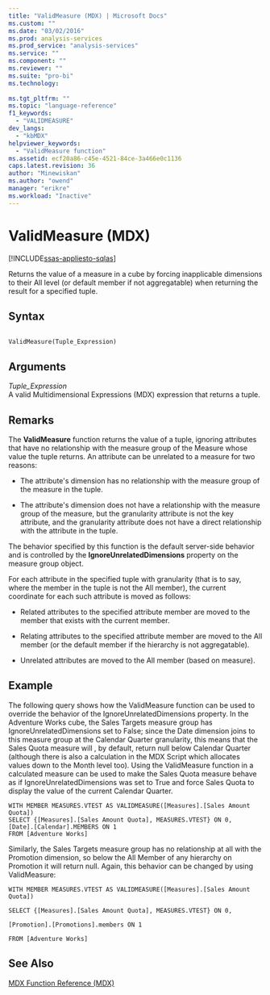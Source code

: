 ```yaml
---
title: "ValidMeasure (MDX) | Microsoft Docs"
ms.custom: ""
ms.date: "03/02/2016"
ms.prod: analysis-services
ms.prod_service: "analysis-services"
ms.service: ""
ms.component: ""
ms.reviewer: ""
ms.suite: "pro-bi"
ms.technology: 
  
ms.tgt_pltfrm: ""
ms.topic: "language-reference"
f1_keywords: 
  - "VALIDMEASURE"
dev_langs: 
  - "kbMDX"
helpviewer_keywords: 
  - "ValidMeasure function"
ms.assetid: ecf20a86-c45e-4521-84ce-3a466e0c1136
caps.latest.revision: 36
author: "Minewiskan"
ms.author: "owend"
manager: "erikre"
ms.workload: "Inactive"
---
```

# ValidMeasure (MDX)
[!INCLUDE[ssas-appliesto-sqlas](../includes/ssas-appliesto-sqlas.md)]

  Returns the value of a measure in a cube by forcing inapplicable dimensions to their All level (or default member if not aggregatable) when returning the result for a specified tuple.  
  
## Syntax  
  
```  
  
ValidMeasure(Tuple_Expression)   
```  
  
## Arguments  
 *Tuple_Expression*  
 A valid Multidimensional Expressions (MDX) expression that returns a tuple.  
  
## Remarks  
 The **ValidMeasure** function returns the value of a tuple, ignoring attributes that have no relationship with the measure group of the Measure whose value the tuple returns. An attribute can be unrelated to a measure for two reasons:  
  
-   The attribute's dimension has no relationship with the measure group of the measure in the tuple.  
  
-   The attribute's dimension does not have a relationship with the measure group of the measure, but the granularity attribute is not the key attribute, and the granularity attribute does not have a direct relationship with the attribute in the tuple.  
  
 The behavior specified by this function is the default server-side behavior and is controlled by the **IgnoreUnrelatedDimensions** property on the measure group object.  
  
 For each attribute in the specified tuple with granularity (that is to say, where the member in the tuple is not the All member), the current coordinate for each such attribute is moved as follows:  
  
-   Related attributes to the specified attribute member are moved to the member that exists with the current member.  
  
-   Relating attributes to the specified attribute member are moved to the All member (or the default member if the hierarchy is not aggregatable).  
  
-   Unrelated attributes are moved to the All member (based on measure).  
  
## Example  
 The following query shows how the ValidMeasure function can be used to override the behavior of the IgnoreUnrelatedDimensions property. In the Adventure Works cube, the Sales Targets measure group has IgnoreUnrelatedDimensions set to False; since the Date dimension joins to this measure group at the Calendar Quarter granularity, this means that the Sales Quota measure will , by default, return null below Calendar Quarter (although there is also a calculation in the MDX Script which allocates values down to the Month level too). Using the ValidMeasure function in a calculated measure can be used to make the Sales Quota measure behave as if IgnoreUnrelatedDimensions was set to True and force Sales Quota to display the value of the current Calendar Quarter.  
  
```  
WITH MEMBER MEASURES.VTEST AS VALIDMEASURE([Measures].[Sales Amount Quota])  
SELECT {[Measures].[Sales Amount Quota], MEASURES.VTEST} ON 0,  
[Date].[Calendar].MEMBERS ON 1  
FROM [Adventure Works]  
```  
  
 Similarly, the Sales Targets measure group has no relationship at all with the Promotion dimension, so below the All Member of any hierarchy on Promotion it will return null. Again, this behavior can be changed by using ValidMeasure:  
  
 `WITH MEMBER MEASURES.VTEST AS VALIDMEASURE([Measures].[Sales Amount Quota])`  
  
 `SELECT {[Measures].[Sales Amount Quota], MEASURES.VTEST} ON 0,`  
  
 `[Promotion].[Promotions].members ON 1`  
  
 `FROM [Adventure Works]`  
  
## See Also  
 [MDX Function Reference &#40;MDX&#41;](../mdx/mdx-function-reference-mdx.md)  
  
  

